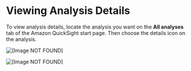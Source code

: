 # Viewing Analysis Details<a name="viewing-analysis-details"></a>

To view analysis details, locate the analysis you want on the **All analyses** tab of the Amazon QuickSight start page\. Then choose the details icon on the analysis\.

![\[Image NOT FOUND\]](http://docs.aws.amazon.com/quicksight/latest/user/images/analysis-detail-icon.png)

![\[Image NOT FOUND\]](http://docs.aws.amazon.com/quicksight/latest/user/images/analysis-detail-dialog.png)